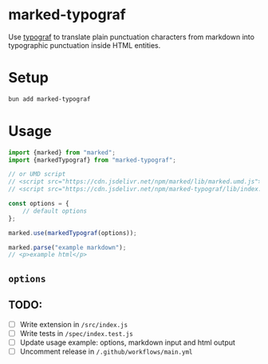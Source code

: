 # marked-typograf
Use [typograf](https://github.com/typograf/typograf/) to translate plain punctuation characters from markdown into typographic punctuation inside HTML entities.

# Setup

```bash
bun add marked-typograf
```

# Usage

```js
import {marked} from "marked";
import {markedTypograf} from "marked-typograf";

// or UMD script
// <script src="https://cdn.jsdelivr.net/npm/marked/lib/marked.umd.js"></script>
// <script src="https://cdn.jsdelivr.net/npm/marked-typograf/lib/index.umd.js"></script>

const options = {
	// default options
};

marked.use(markedTypograf(options));

marked.parse("example markdown");
// <p>example html</p>
```

## `options`

<!-- If there are no options you can delete this section -->

## TODO:

- [ ] Write extension in `/src/index.js`
- [ ] Write tests in `/spec/index.test.js`
- [ ] Update usage example: options, markdown input and html output
- [ ] Uncomment release in `/.github/workflows/main.yml`